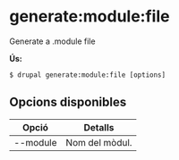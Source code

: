 # generate:module:file
Generate a .module file

**Ús:**
```
$ drupal generate:module:file [options]
```

## Opcions disponibles
Opció | Detalls
-------|-------------
--module | Nom del mòdul.
